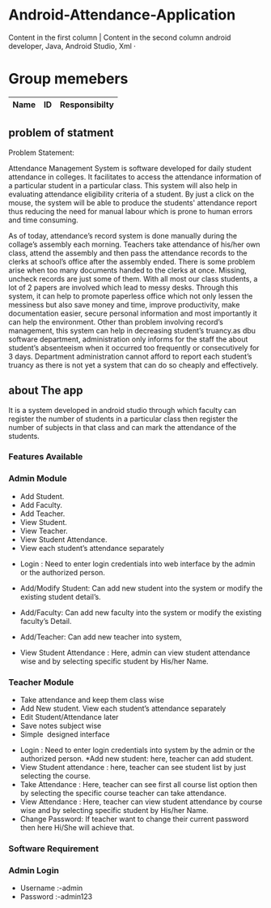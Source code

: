 # Android-Attendance-Application

Content in the first column | Content in the second column
android developer, Java, Android Studio, Xml ·
# Group memebers
 
 Name | ID | Responsibilty
------------ | ------------- | -------------
 
 
 ## problem of statment
 Problem Statement:

Attendance Management System is software developed for daily student attendance in colleges. It facilitates to access the attendance information of a particular student in a particular class. This system will also help in evaluating attendance eligibility criteria of a student. By just a click on the mouse, the system will be able to produce the students' attendance report thus reducing the need for manual labour which is prone to human errors and time consuming.



As of today, attendance’s record system  is done manually during the collage’s assembly each morning. Teachers take attendance of his/her own class, attend the assembly and then pass the attendance records to the clerks at school’s office after the assembly ended. There is some problem arise when too many documents handed to the clerks at once. Missing, uncheck records are just some of them. With all most our class students, a lot of 2 papers are involved which lead to messy desks. Through this system, it can help to promote paperless office which not only lessen the messiness but also save money and time, improve productivity, make documentation easier, secure personal information and most importantly it can help the environment. Other than problem involving record’s management, this system can help in decreasing student’s truancy.as dbu software department, administration only informs for the staff the about student’s absenteeism when it occurred too frequently or consecutively for 3 days. Department administration cannot afford to report each student’s truancy as there is not yet a system that can do so cheaply and effectively. 

 
## about The app
It is a system developed in android studio through which
faculty can register the number of students in a particular
class then register the number of subjects in that class and can mark the attendance of the students.

### Features Available
<h3>Admin Module</h3>
<ul>
 	<li>Add Student.</li>
 	<li>Add Faculty.</li>
 	<li>Add Teacher.</li>
 	<li>View Student.</li>
 	<li>View Teacher.</li>
 	<li>View Student Attendance.</li>
 	<li>View each student’s attendance separately</li>
</ul>

* 	Login : Need to enter login credentials into web interface by the admin or the authorized person.
* Add/Modify Student:  Can add new student into the system or modify the existing student detail’s.

* Add/Faculty: Can add new faculty into the system or modify the existing faculty’s Detail.

* Add/Teacher:  Can add new teacher into system,
* View  Student Attendance : Here, admin can view student attendance wise and by selecting specific student by His/her Name.

<h3>Teacher Module</h3>
<ul>
 	<li>Take attendance and keep them class wise</li>
 	<li>Add New student. View each student’s attendance separately</li>
 	<li>Edit Student/Attendance later</li>
 	<li>Save notes subject wise</li>
 	<li>Simple  designed interface</li>
</ul>

* Login : Need to enter login credentials into system by the admin or the authorized person.
*Add new student: here, teacher can add student.
* View Student attendance : here, teacher can see student list by just selecting the course.
* 	Take Attendance : Here, teacher can see first all course list option then by selecting the specific course teacher can take attendance.
* View Attendance : Here, teacher can view student attendance by course wise and by selecting specific student by His/her Name. 
* Change Password:  If teacher want to change their current password then here Hi/She will achieve that.

<h3 id="requirement" class="notes">Software Requirement</h3>

<h3>Admin Login</h3>
<ul>
 	<li>Username :-admin</li>
 	<li>Password :-admin123</li>

